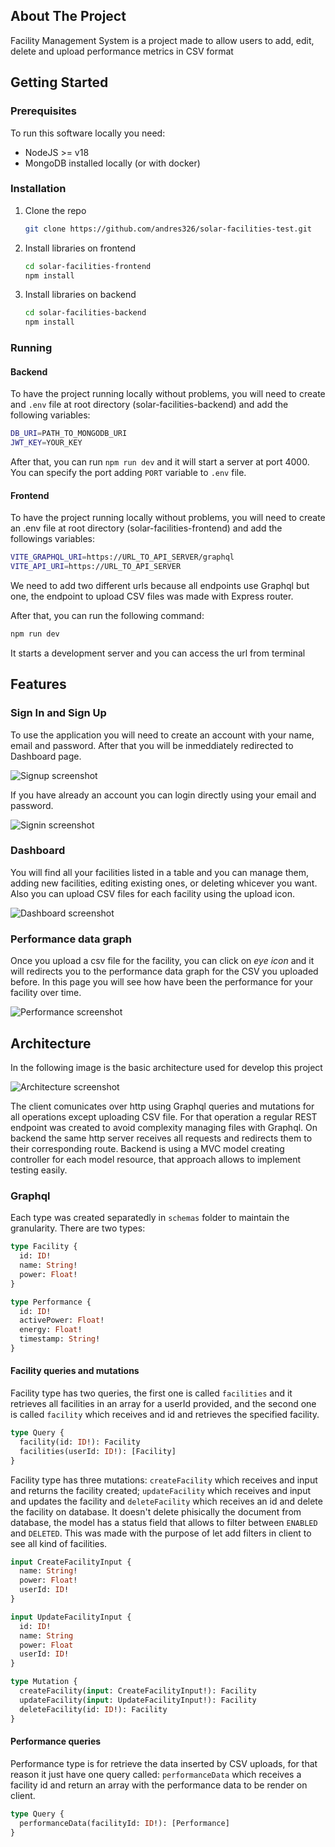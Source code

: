 ## About The Project

Facility Management System is a project made to allow users to add, edit, delete and upload performance metrics in CSV format

## Getting Started

### Prerequisites

To run this software locally you need: 
* NodeJS >= v18 
* MongoDB installed locally (or with docker)

### Installation

1. Clone the repo
   ```sh
   git clone https://github.com/andres326/solar-facilities-test.git
   ```
3. Install libraries on frontend
   ```sh
   cd solar-facilities-frontend
   npm install
   ```
4. Install libraries on backend
   ```sh
   cd solar-facilities-backend
   npm install
   ```

### Running 

#### Backend

To have the project running locally without problems, you will need to create and `.env` file at root directory (solar-facilities-backend) and add the following variables: 

```sh
DB_URI=PATH_TO_MONGODB_URI
JWT_KEY=YOUR_KEY
```

After that, you can run `npm run dev` and it will start a server at port 4000. You can specify the port adding `PORT` variable to `.env` file.

#### Frontend

To have the project running locally without problems, you will need to create an .env file at root directory (solar-facilities-frontend) and add the followings variables:

```sh
VITE_GRAPHQL_URI=https://URL_TO_API_SERVER/graphql
VITE_API_URI=https://URL_TO_API_SERVER
```

We need to add two different urls because all endpoints use Graphql but one, the endpoint to upload CSV files was made with Express router.

After that, you can run the following command:

```sh
npm run dev
```

It starts a development server and you can access the url from terminal

<!-- USAGE EXAMPLES -->
## Features

### Sign In and Sign Up

To use the application you will need to create an account with your name, email and password. After that you will be inmeddiately redirected to Dashboard page.

![Signup screenshot][signup-screenshot]

If you have already an account you can login directly using your email and password.

![Signin screenshot][signin-screenshot]

### Dashboard
You will find all your facilities listed in a table and you can manage them, adding new facilities, editing existing ones, or deleting whicever you want. Also you can upload CSV files for each facility using the upload icon.

![Dashboard screenshot][dashboard-screenshot]

### Performance data graph
Once you upload a csv file for the facility, you can click on _eye icon_ and it will redirects you to the performance data graph for the CSV you uploaded before. In this page you will see how have been the performance for your facility over time.

![Performance screenshot][performance-screenshot]

<!-- ROADMAP -->
## Architecture

In the following image is the basic architecture used for develop this project

![Architecture screenshot][architecture-screenshot]

The client comunicates over http using Graphql queries and mutations for all operations except uploading CSV file. For that operation a regular REST endpoint was created to avoid complexity managing files with Graphql. On backend the same http server receives all requests and redirects them to their corresponding route. Backend is using a MVC model creating controller for each model resource, that approach allows to implement testing easily.

### Graphql

Each type was created separatedly in `schemas` folder to maintain the granularity. There are two types:

```graphql
type Facility {
  id: ID!
  name: String!
  power: Float!
}

type Performance {
  id: ID!
  activePower: Float!
  energy: Float!
  timestamp: String!
}
```

#### Facility queries and mutations

Facility type has two queries, the first one is called `facilities` and it retrieves all facilities in an array for a userId provided, and the second one is called `facility` which receives and id and retrieves the specified facility.

```graphql
type Query {
  facility(id: ID!): Facility
  facilities(userId: ID!): [Facility]
}
```

Facility type has three mutations: `createFacility` which receives and input and returns the facility created; `updateFacility` which receives and input and updates the facility and `deleteFacility` which receives an id and delete the facility on database. It doesn't delete phisically the document from database, the model has a status field that allows to filter between `ENABLED` and `DELETED`. This was made with the purpose of let add filters in client to see all kind of facilities.

```graphql
input CreateFacilityInput {
  name: String!
  power: Float!
  userId: ID!
}

input UpdateFacilityInput {
  id: ID!
  name: String
  power: Float
  userId: ID!
}

type Mutation {
  createFacility(input: CreateFacilityInput!): Facility
  updateFacility(input: UpdateFacilityInput!): Facility
  deleteFacility(id: ID!): Facility
}
```

#### Performance queries 

Performance type is for retrieve the data inserted by CSV uploads, for that reason it just have one query called: `performanceData` which receives a facility id and return an array with the performance data to be render on client.

```graphql
type Query {
  performanceData(facilityId: ID!): [Performance]
}
```


<!-- MARKDOWN LINKS & IMAGES -->
<!-- https://www.markdownguide.org/basic-syntax/#reference-style-links -->
[linkedin-shield]: https://img.shields.io/badge/-LinkedIn-black.svg?style=for-the-badge&logo=linkedin&colorB=555
[linkedin-url]: https://linkedin.com/in/linkedin_username
[dashboard-screenshot]: images/dashboard.png
[performance-screenshot]: images/performance.png
[signup-screenshot]: images/signup.png
[signin-screenshot]: images/signin.png
[architecture-screenshot]: images/architecture.svg
